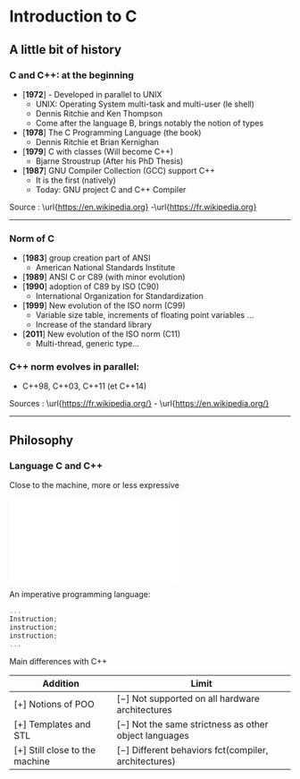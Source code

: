 #  Introduction to C

## A little bit of history

### C and C++: at the beginning

- [**1972**] - Developed in parallel to UNIX 
    * UNIX: Operating System multi-task  and multi-user (le shell)
    * Dennis Ritchie and Ken Thompson
    * Come after the language B, brings notably the notion of types
- [**1978**] The C Programming Language (the book)
    * Dennis Ritchie et Brian Kernighan
- [**1979**] C with classes (Will become C++)
    * Bjarne Stroustrup (After his PhD Thesis)
- [**1987**] GNU Compiler Collection (GCC) support C++
    * It is the first (natively)
    * Today: GNU project C and C++ Compiler

Source : \url{https://en.wikipedia.org} -\url{https://fr.wikipedia.org}

---

### Norm of C

- [**1983**] group creation part of ANSI
    * American National Standards Institute
- [**1989**] ANSI C or C89 (with minor evolution)
- [**1990**] adoption of C89 by ISO (C90)
    * International Organization for Standardization
- [**1999**] New evolution of the ISO norm (C99)
    * Variable size table, increments of floating point variables ...
    * Increase of the standard library
- [**2011**] New evolution of the ISO norm (C11)
    * Multi-thread, generic type...
 
### C++ norm evolves in parallel:
- C++98, C++03, C++11 (et C++14)

Sources : \url{https://fr.wikipedia.org/} - \url{https://en.wikipedia.org/}

---

## Philosophy


### Language C and C++


Close to the machine, more or less expressive

![](resources/ccpp.pdf)

An imperative programming language:

```c
...
Instruction;
instruction;
instruction;
...
```
 
Main differences with C++

Addition | Limit
---------|--------
[$+$] Notions of POO             | [$-$] Not supported on all hardware architectures
[$+$] Templates and STL          | [$-$] Not the same strictness as other object languages
[$+$] Still close to the machine | [$-$] Different behaviors fct(compiler, architectures)

